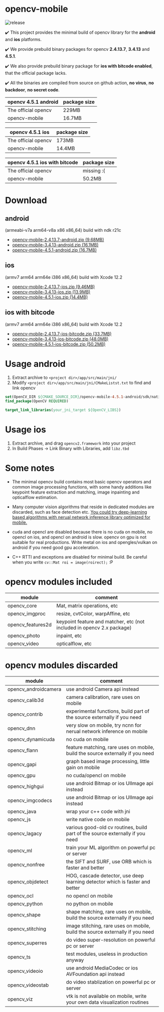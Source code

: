 # opencv-mobile

![release](https://github.com/nihui/opencv-mobile/workflows/release/badge.svg)

✔️ This project provides the minimal build of opencv library for the **android** and **ios** platforms.

✔️ We provide prebuild binary packages for opencv **2.4.13.7**, **3.4.13** and **4.5.1**.

✔️ We also provide prebuild binary package for **ios with bitcode enabled**, that the official package lacks.

✔️ All the binaries are compiled from source on github action, **no virus**, **no backdoor**, **no secret code**.

|opencv 4.5.1 android|package size|
|---|---|
|The official opencv|229MB|
|opencv-mobile|16.7MB|

|opencv 4.5.1 ios|package size|
|---|---|
|The official opencv|173MB|
|opencv-mobile|14.4MB|

|opencv 4.5.1 ios with bitcode|package size|
|---|---|
|The official opencv|missing :(|
|opencv-mobile|50.2MB|

# Download

## android

(armeabi-v7a arm64-v8a x86 x86_64) build with ndk r21c

* [opencv-mobile-2.4.13.7-android.zip (9.68MB)](https://github.com/nihui/opencv-mobile/releases/download/v1/opencv-mobile-2.4.13.7-android.zip)
* [opencv-mobile-3.4.13-android.zip (16.1MB)](https://github.com/nihui/opencv-mobile/releases/download/v1/opencv-mobile-3.4.13-android.zip)
* [opencv-mobile-4.5.1-android.zip (16.7MB)](https://github.com/nihui/opencv-mobile/releases/download/v1/opencv-mobile-4.5.1-android.zip)

## ios

(armv7 arm64 arm64e i386 x86_64) build with Xcode 12.2

* [opencv-mobile-2.4.13.7-ios.zip (9.46MB)](https://github.com/nihui/opencv-mobile/releases/download/v1/opencv-mobile-2.4.13.7-ios.zip)
* [opencv-mobile-3.4.13-ios.zip (13.9MB)](https://github.com/nihui/opencv-mobile/releases/download/v1/opencv-mobile-3.4.13-ios.zip)
* [opencv-mobile-4.5.1-ios.zip (14.4MB)](https://github.com/nihui/opencv-mobile/releases/download/v1/opencv-mobile-4.5.1-ios.zip)

## ios with bitcode

(armv7 arm64 arm64e i386 x86_64) build with Xcode 12.2

* [opencv-mobile-2.4.13.7-ios-bitcode.zip (33.7MB)](https://github.com/nihui/opencv-mobile/releases/download/v1/opencv-mobile-2.4.13.7-ios-bitcode.zip)
* [opencv-mobile-3.4.13-ios-bitcode.zip (48.0MB)](https://github.com/nihui/opencv-mobile/releases/download/v1/opencv-mobile-3.4.13-ios-bitcode.zip)
* [opencv-mobile-4.5.1-ios-bitcode.zip (50.2MB)](https://github.com/nihui/opencv-mobile/releases/download/v1/opencv-mobile-4.5.1-ios-bitcode.zip)

# Usage android

1. Extract archive to ```<project dir>/app/src/main/jni/```
2. Modify ```<project dir>/app/src/main/jni/CMakeListst.txt``` to find and link opencv

```cmake
set(OpenCV_DIR ${CMAKE_SOURCE_DIR}/opencv-mobile-4.5.1-android/sdk/native/jni)
find_package(OpenCV REQUIRED)

target_link_libraries(your_jni_target ${OpenCV_LIBS})
```

# Usage ios

1. Extract archive, and drag ```opencv2.framework``` into your project
2. In Build Phases -> Link Binary with Libraries, add ```libz.tbd```

# Some notes

* The minimal opencv build contains most basic opencv operators and common image processing functions, with some handy additions like keypoint feature extraction and matching, image inpainting and opticalflow estimation.

* Many computer vision algorithms that reside in dedicated modules are discarded, such as face detection etc. [You could try deep-learning based algorithms with nerual network inference library optimized for mobile.](https://github.com/Tencent/ncnn)

* cuda and opencl are disabled because there is no cuda on mobile, no opencl on ios, and opencl on android is slow. opencv on gpu is not suitable for real productions. Write metal on ios and opengles/vulkan on android if you need good gpu acceleration.

* C++ RTTI and exceptions are disabled for minimal build. Be careful when you write ```cv::Mat roi = image(roirect);```  :P

# opencv modules included

|module|comment|
|---|---|
|opencv_core|Mat, matrix operations, etc|
|opencv_imgproc|resize, cvtColor, warpAffine, etc|
|opencv_features2d|keypoint feature and matcher, etc (not included in opencv 2.x package)|
|opencv_photo|inpaint, etc|
|opencv_video|opticalflow, etc|

# opencv modules discarded

|module|comment|
|---|---|
|opencv_androidcamera|use android Camera api instead|
|opencv_calib3d|camera calibration, rare uses on mobile|
|opencv_contrib|experimental functions, build part of the source externally if you need|
|opencv_dnn|very slow on mobile, try ncnn for nerual network inference on mobile|
|opencv_dynamicuda|no cuda on mobile|
|opencv_flann|feature matching, rare uses on mobile, build the source externally if you need|
|opencv_gapi|graph based image processing, little gain on mobile|
|opencv_gpu|no cuda/opencl on mobile|
|opencv_highgui|use android Bitmap or ios UIImage api instead|
|opencv_imgcodecs|use android Bitmap or ios UIImage api instead|
|opencv_java|wrap your c++ code with jni|
|opencv_js|write native code on mobile|
|opencv_lagacy|various good-old cv routines, build part of the source externally if you need|
|opencv_ml|train your ML algorithm on powerful pc or server|
|opencv_nonfree|the SIFT and SURF, use ORB which is faster and better|
|opencv_objdetect|HOG, cascade detector, use deep learning detector which is faster and better|
|opencv_ocl|no opencl on mobile|
|opencv_python|no python on mobile|
|opencv_shape|shape matching, rare uses on mobile, build the source externally if you need|
|opencv_stitching|image stitching, rare uses on mobile, build the source externally if you need|
|opencv_superres|do video super-resolution on powerful pc or server|
|opencv_ts|test modules, useless in production anyway|
|opencv_videoio|use android MediaCodec or ios AVFoundation api instead|
|opencv_videostab|do video stablization on powerful pc or server|
|opencv_viz|vtk is not available on mobile, write your own data visualization routines|


